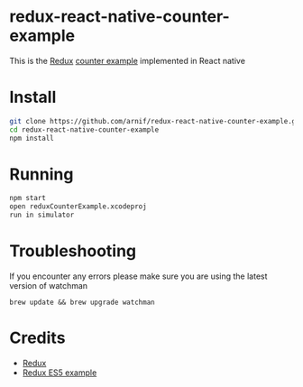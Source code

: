# redux-react-native-counter-example

This is the [Redux](https://github.com/gaearon/redux) [counter example](https://github.com/gaearon/redux/tree/master/examples/counter) implemented in React native

# Install
```bash
git clone https://github.com/arnif/redux-react-native-counter-example.git
cd redux-react-native-counter-example
npm install
```

# Running
```bash
npm start
open reduxCounterExample.xcodeproj
run in simulator
```

# Troubleshooting

If you encounter any errors please make sure you are using the latest version of watchman

```brew update && brew upgrade watchman```

# Credits
* [Redux](https://github.com/gaearon/redux)
* [Redux ES5 example](https://github.com/insin/redux-todomvc-es5)
